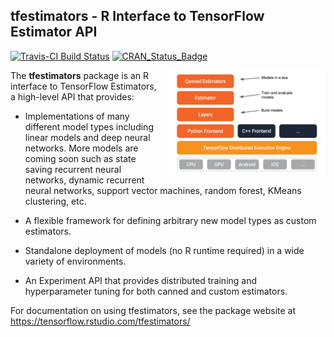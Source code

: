 ## tfestimators - R Interface to TensorFlow Estimator API

[![Travis-CI Build Status](https://travis-ci.org/rstudio/tfestimators.svg?branch=master)](https://travis-ci.org/rstudio/tfestimators) 
[![CRAN\_Status\_Badge](https://www.r-pkg.org/badges/version/tfestimators)](https://cran.r-project.org/package=tfestimators) 

<img src="vignettes/images/tensorflow-architecture.png" align="right" width="50%" style="margin-left: 15px;">

The **tfestimators** package is an R interface to TensorFlow Estimators, a high-level API that provides:

- Implementations of many different model types including linear models and deep neural networks. More models are coming soon such as state saving recurrent neural networks, dynamic recurrent neural networks, support vector machines, random forest, KMeans clustering, etc. 

- A flexible framework for defining arbitrary new model types as custom estimators.

- Standalone deployment of models (no R runtime required) in a wide variety of environments.

- An Experiment API that provides distributed training and hyperparameter tuning for both canned and custom estimators.

For documentation on using tfestimators, see the package website at <https://tensorflow.rstudio.com/tfestimators/>

